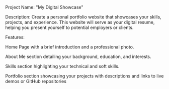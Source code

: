 Project Name: "My Digital Showcase"

Description: Create a personal portfolio website that showcases your skills, projects, and experience. This website will serve as your digital resume, helping you present yourself to potential employers or clients.

Features:

Home Page with a brief introduction and a professional photo.

About Me section detailing your background, education, and interests.

Skills section highlighting your technical and soft skills.

Portfolio section showcasing your projects with descriptions and links to live demos or GitHub repositories
